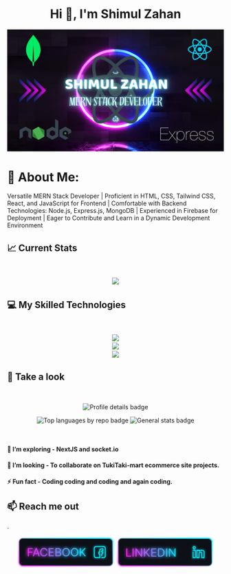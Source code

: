 <h1 align="center">Hi 👋, I'm Shimul Zahan</h1>

![alt text](https://raw.githubusercontent.com/Shimul-Zahan/Shimul-Zahan/main/Purple%20and%20Blue%20Neon%20%20Gamer%20%20Youtube%20Banner%20(1).png "Carpentries Logo") 

# 💫 About Me:
Versatile MERN Stack Developer | Proficient in HTML, CSS, Tailwind CSS, React, and JavaScript for Frontend | Comfortable with Backend Technologies: Node.js, Express.js, MongoDB | Experienced in Firebase for Deployment | Eager to Contribute and Learn in a Dynamic Development Environment

## :chart_with_upwards_trend: Current Stats

<br />
<p align="center">
  <img width="60%" src="https://github-readme-streak-stats.herokuapp.com?user=AlgoWebBot&theme=outrun&card_width=500" />
</p>

## :computer: My Skilled Technologies

<br>
<p align="center">
  <a href="https://skillicons.dev">
    <img src="https://skillicons.dev/icons?i=html,css,js,tailwind,materialui" />
    <br>
    <img src="https://skillicons.dev/icons?i=react,nodejs,expressjs,mongodb" />
    <br>
    <img src="https://skillicons.dev/icons?i=firebase,c,cpp" />
  </a>
</p>


## :eyes: Take a look
<br />
<p align="center">
  <img src="http://github-profile-summary-cards.vercel.app/api/cards/profile-details?username=Shimul-Zahan&theme=tokyonight" alt="Profile details badge"/>
</p>

<p align="center">
  <img src="http://github-profile-summary-cards.vercel.app/api/cards/repos-per-language?username=Shimul-Zahan&theme=tokyonight" alt="Top languages by repo badge"/>
  <img src="http://github-profile-summary-cards.vercel.app/api/cards/stats?username=Shimul-Zahan&theme=tokyonight" alt="General stats badge"/>
</p>

<br>

#### 🌱 I’m exploring - NextJS and socket.io
#### 👯 I’m looking - To collaborate on TukiTaki-mart ecommerce site projects. 
#### ⚡ Fun fact - Coding coding and coding and again coding.

## :mailbox: Reach me out
.<div align="center">[<img height="75" src="https://raw.githubusercontent.com/Shimul-Zahan/Shimul-Zahan/main/Facebook.png">](https://www.facebook.com/shimul.zahan.9)[<img height="75" src="https://raw.githubusercontent.com/Shimul-Zahan/Shimul-Zahan/main/Linkedin.png">](https://www.linkedin.com/in/shimul-zahan-b5035427b/)
</div>
<br />
